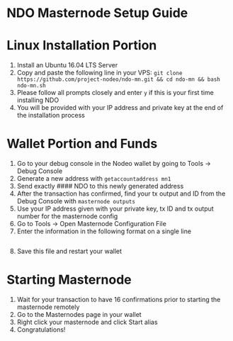 # NDO Masternode Setup Guide

# Linux Installation Portion
1. Install an Ubuntu 16.04 LTS Server
2. Copy and paste the following line in your VPS:
```git clone https://github.com/project-nodeo/ndo-mn.git && cd ndo-mn && bash ndo-mn.sh```
3. Please follow all prompts closely and enter ```y``` if this is your first time installing NDO
4. You will be provided with your IP address and private key at the end of the installation process

# Wallet Portion and Funds
1. Go to your debug console in the Nodeo wallet by going to Tools -> Debug Console
2. Generate a new address with ```getaccountaddress mn1```
3. Send exactly #### NDO to this newly generated address
4. After the transaction has confirmed, find your tx output and ID from the Debug Console with ```masternode outputs```
5. Use your IP address given with your private key, tx ID and tx output number for the masternode config
6. Go to Tools -> Open Masternode Configuration File
7. Enter the information in the following format on a single line
```mn1 127.0.0.1:41960 93HaYBVUCYjEMeeH1Y4sBGLALQZE1Yc1K64xiqgX37tGBDQL8Xg 2bcd3c84c84f87eaa86e4e56834c92927a07f9e18718810b92e0d0324456a67c 0
```
8. Save this file and restart your wallet

# Starting Masternode
1. Wait for your transaction to have 16 confirmations prior to starting the masternode remotely
2. Go to the Masternodes page in your wallet
3. Right click your masternode and click Start alias
4. Congratulations!
